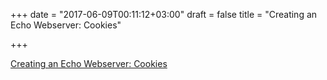 +++
date = "2017-06-09T00:11:12+03:00"
draft = false
title = "Creating an Echo Webserver: Cookies"

+++

<p><a href="https://youtu.be/9veuC_3GtfI">Creating an Echo Webserver: Cookies</a></p>